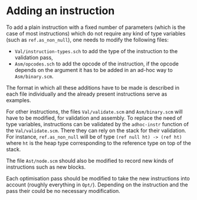 # Adding an instruction
To add a plain instruction with a fixed number of parameters (which is the case
of most instructions) which do not require any kind of type variables (such as
`ref.as_non_null`), one needs to modify the following files:
+ `Val/instruction-types.sch` to add the type of the instruction to the
  validation pass,
+ `Asm/opcodes.sch` to add the opcode of the instruction, if the opcode depends
  on the argument it has to be added in an ad-hoc way to `Asm/binary.scm`.

The format in which all these additions have to be made is described in each
file individually and the already present instructions serve as examples.

For other instructions, the files `Val/validate.scm` and `Asm/binary.scm` will
have to be modified, for validation and assembly. To replace the need of type
variables, instructions can be validated by the `adhoc-instr` function of the
`Val/validate.scm`. There they can rely on the stack for their validation. For
instance, `ref.as_non_null` will be of type `(ref null ht) -> (ref ht)` where
`ht` is the heap type corresponding to the reference type on top of the stack.

The file `Ast/node.scm` should also be modified to record new kinds of
instructions such as new blocks.

Each optimisation pass should be modified to take the new instructions into
account (roughly everything in `Opt/`). Depending on the instruction and the
pass their could be no necessary modification.
